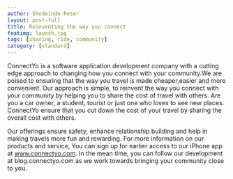 ```yaml
---
author: Shodeinde Peter
layout: post-full
title: Reinventing the way you connect
featimg: launch.jpg
tags: [sharing, ride, community]
category: [standard]
---
```

ConnectYo is a software application development company with a cutting edge approach to changing how you connect with your community.We are poised to ensuring that the way you travel is made cheaper,easier and more convenient.
Our approach is simple, to reinvent the way you connect with your community by helping you to share the cost of travel with others. Are you a car owner, a student, tourist or just one who loves to see new places. ConnectYo ensure that you cut down the cost of your travel by sharing the overall cost with others.


Our offerings ensure safety, enhance relationship building and help in making travels more fun and rewarding. For more information on our products and service, You can sign up for earlier access to our iPhone app at www.connectyo.com. In the mean time, you can follow our development at blog.connectyo.com as we work towards bringing your community close to you.
